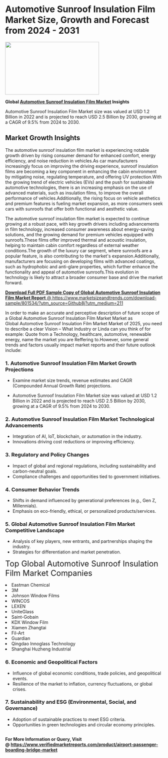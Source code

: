 <H1>Automotive Sunroof Insulation Film Market Size, Growth and Forecast from 2024 - 2031</H1><img class="aligncenter size-medium wp-image-584254" src="https://thirdeyenews.in/wp-content/uploads/2024/09/Global-Market-Research-300x168.jpeg" alt="" width="300" height="168" /><p><strong>Global&nbsp;<a href="https://www.marketsizeandtrends.com/download-sample/801534/?utm_source=Github8j?utm_medium=211">Automotive Sunroof Insulation Film Market</a> Insights</strong></p><p>Automotive Sunroof Insulation Film Market size was valued at USD 1.2 Billion in 2022 and is projected to reach USD 2.5 Billion by 2030, growing at a CAGR of 9.5% from 2024 to 2030.</p><p><h2>Market Growth Insights</h2> <p>The automotive sunroof insulation film market is experiencing notable growth driven by rising consumer demand for enhanced comfort, energy efficiency, and noise reduction in vehicles.As car manufacturers increasingly focus on improving the driving experience, sunroof insulation films are becoming a key component in enhancing the cabin environment by mitigating noise, regulating temperature, and offering UV protection.With the growing trend of electric vehicles (EVs) and the push for sustainable automotive technologies, there is an increasing emphasis on the use of advanced materials, such as insulation films, to improve the overall performance of vehicles.Additionally, the rising focus on vehicle aesthetics and premium features is fueling market expansion, as more consumers seek cars with sunroofs that offer both functional and aesthetic value.</p> <p><a href="#"></a></p> <p>The automotive sunroof insulation film market is expected to continue growing at a robust pace, with key growth drivers including advancements in film technology, increased consumer awareness about energy-saving solutions, and the growing demand for premium vehicles equipped with sunroofs.These films offer improved thermal and acoustic insulation, helping to maintain cabin comfort regardless of external weather conditions.The growth of the luxury car segment, where sunroofs are a popular feature, is also contributing to the market's expansion.Additionally, manufacturers are focusing on developing films with advanced coatings, such as hydrophobic and anti-glare properties, which further enhance the functionality and appeal of automotive sunroofs.This evolution in technology is likely to attract a broader consumer base and drive the market forward.<p><a href="#"></p><p><span class=""><strong>Download Full PDF Sample Copy of Global Automotive Sunroof Insulation Film Market Report</strong> @ <a href="https://www.marketsizeandtrends.com/download-sample/801534/?utm_source=Github8j?utm_medium=211" target="_blank">https://www.marketsizeandtrends.com/download-sample/801534/?utm_source=Github8j?utm_medium=211</a></span></p><p>In order to make an accurate and perceptive description of future scope of a Global&nbsp;Automotive Sunroof Insulation Film Market Market as Global&nbsp;Automotive Sunroof Insulation Film Market Market of 2025, you need to describe a clear Vision &ndash; What Industry or Linda can you think of for example: Quote from a Technology, healthcare, automotive, renewable energy, name the market you are Reffering to.However, some general trends and factors usually impact market reports and their future outlook include:</p><h3>1.&nbsp;<strong>Automotive Sunroof Insulation Film Market Growth Projections</strong></h3><ul><li>Examine market size trends, revenue estimates and CAGR (Compounded Annual Growth Rate) projections.</li><li><p>Automotive Sunroof Insulation Film Market size was valued at USD 1.2 Billion in 2022 and is projected to reach USD 2.5 Billion by 2030, growing at a CAGR of 9.5% from 2024 to 2030.</p></li></ul><h3>2.&nbsp;<strong>Automotive Sunroof Insulation Film Market Technological Advancements</strong></h3><ul><li>Integration of AI, IoT, blockchain, or automation in the industry.</li><li>Innovations driving cost reductions or improving efficiency.</li></ul><h3>3.&nbsp;<strong>Regulatory and Policy Changes</strong></h3><ul><li>Impact of global and regional regulations, including sustainability and carbon-neutral goals.</li><li>Compliance challenges and opportunities tied to government initiatives.</li></ul><h3>4.&nbsp;<strong>Consumer Behavior Trends</strong></h3><ul><li>Shifts in demand influenced by generational preferences (e.g., Gen Z, Millennials).</li><li>Emphasis on eco-friendly, ethical, or personalized products/services.</li></ul><h3>5.&nbsp;<strong>Global Automotive Sunroof Insulation Film Market Competitive Landscape</strong></h3><ul><li>Analysis of key players, new entrants, and partnerships shaping the industry.</li><li>Strategies for differentiation and market penetration.</li></ul><p data-pm-slice="1 1 []"><span style="color: inherit; font-family: inherit; font-size: 25px;">Top Global Automotive Sunroof Insulation Film Market Companies</span></p><div class="" data-test-id=""><p><li>Eastman Chemical</li><li> 3M</li><li> Johnson Window Films</li><li> WINCOS</li><li> LEXEN</li><li> UniteGlass</li><li> Saint-Gobain</li><li> KDX Window Film</li><li> Xiamen Zhangtai</li><li> Fil-Art</li><li> Guardian</li><li> Qingdao Innoglass Technology</li><li> Shanghai Huzheng Industrial</li></p></div><h3>6.&nbsp;<strong>Economic and Geopolitical Factors</strong></h3><ul><li>Influence of global economic conditions, trade policies, and geopolitical events.</li><li>Resilience of the market to inflation, currency fluctuations, or global crises.</li></ul><h3>7.&nbsp;<strong>Sustainability and ESG (Environmental, Social, and Governance)</strong></h3><ul><li>Adoption of sustainable practices to meet ESG criteria.</li><li>Opportunities in green technologies and circular economy principles.</li></ul><h2><strong style="font-size: 14px;">For More Information or Query, Visit @&nbsp;</strong><a style="background-color: #ffffff; font-size: 14px;" href="https://www.marketsizeandtrends.com/report/automotive-sunroof-insulation-film-market/" target="_blank">https://www.verifiedmarketreports.com/product/airport-passenger-boarding-bridge-market</a></h2>